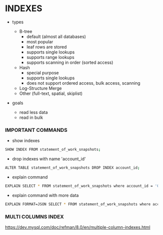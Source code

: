 # INDEXES #
* types
    * B-tree 
        * default (almost all databases)
        * most popular
        * leaf rows are stored 
        * supports single lookups
        * supports range lookups
        * supports scanning in order (sorted access)
    * Hash
        * special purpose
        * supports single lookups
        * does not support ordered access, bulk access, scanning
    * Log-Structure Merge
    * Other (full-text, spatial, skiplist)
 

* goals
    * read less data
    * read in bulk
    
### IMPORTANT COMMANDS ###
* show indexes
```bash
SHOW INDEX FROM statement_of_work_snapshots;
```

* drop indexes with name 'account_id'
```bash
ALTER TABLE statement_of_work_snapshots DROP INDEX account_id;
```

* explain command
```bash
EXPLAIN SELECT * FROM statement_of_work_snapshots where account_id = '0000000001';
```

* explain command with more data 
```bash
EXPLAIN FORMAT=JSON SELECT * FROM statement_of_work_snapshots where account_id = '0000000001';
```

### MULTI COLUMNS INDEX ###
https://dev.mysql.com/doc/refman/8.0/en/multiple-column-indexes.html    
